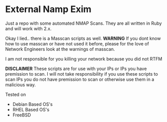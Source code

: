 # External Namp Exim

Just a repo with some automated NMAP Scans. They are all written in Ruby and will work with 2.x. 

Okay I lied.. there is a Masscan scripts as well. **WARNING** If you dont know how to use masscan or have not used it before, please for the love of Network Engineers look at the warnings of masscan. 

I am not responsible for you killing your network because you did not RTFM

**DISCLAIMER**
These scripts are for use with your IPs or IPs you have premission to scan. I will not take responsibility if you use these scripts to scan IPs you do not have premission to scan or otherwise use them in a malicious way. 

Tested on
 - Debian Based OS's
 - RHEL Based OS's
 - FreeBSD
